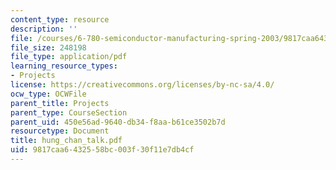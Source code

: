 ```yaml
---
content_type: resource
description: ''
file: /courses/6-780-semiconductor-manufacturing-spring-2003/9817caa6432558bc003f30f11e7db4cf_hung_chan_talk.pdf
file_size: 248198
file_type: application/pdf
learning_resource_types:
- Projects
license: https://creativecommons.org/licenses/by-nc-sa/4.0/
ocw_type: OCWFile
parent_title: Projects
parent_type: CourseSection
parent_uid: 450e56ad-9640-db34-f8aa-b61ce3502b7d
resourcetype: Document
title: hung_chan_talk.pdf
uid: 9817caa6-4325-58bc-003f-30f11e7db4cf
---
```

